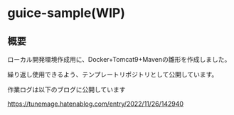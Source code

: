 # guice-sample(WIP)

## 概要

ローカル開発環境作成用に、Docker+Tomcat9+Mavenの雛形を作成しました。

繰り返し使用できるよう、テンプレートリポジトリとして公開しています。

作業ログは以下のブログに公開しています

https://tunemage.hatenablog.com/entry/2022/11/26/142940

